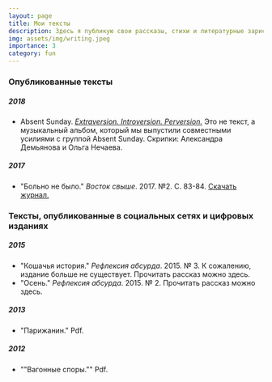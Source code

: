 ```yaml
---
layout: page
title: Мои тексты
description: Здесь я публикую свои рассказы, стихи и литературные зарисовки  
img: assets/img/writing.jpeg
importance: 3
category: fun
---
```


### Опубликованные тексты

##### 2018
- Absent Sunday. [_Extraversion. Introversion. Perversion._](https://open.spotify.com/album/5cDEbCifPstSvrWkjc4KeC) Это не текст, а музыкальный альбом, который мы выпустили совместными усилиями с группой Absent Sunday. Скрипки: Александра Демьянова и Ольга Нечаева.

##### 2017
- "Больно не было." *Восток свыше*. 2017. №2. С. 83-84. [Скачать журнал.](https://olyanechaeva.github.io/assets/pdf/Vostok43.pdf)

### Тексты, опубликованные в социальных сетях и цифровых изданиях

##### 2015
- "Кошачья история." *Рефлексия абсурда*. 2015. № 3. К сожалению, издание больше не существует. Прочитать рассказ можно здесь.
- "Осень." *Рефлексия абсурда*. 2015. № 2. Прочитать рассказ можно здесь.

##### 2013
- "Парижанин." Pdf.

##### 2012
- ""Вагонные споры."" Pdf.

